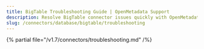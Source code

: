 ```yaml
---
title: BigTable Troubleshooting Guide | OpenMetadata Support
description: Resolve BigTable connector issues quickly with OpenMetadata's comprehensive troubleshooting guide. Fix common errors, configuration problems, and connec...
slug: /connectors/database/bigtable/troubleshooting
---
```


{% partial file="/v1.7/connectors/troubleshooting.md" /%}
